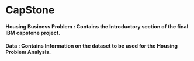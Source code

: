 # CapStone

#### Housing Business Problem : Contains the Introductory section of the final IBM capstone project.
#### Data : Contains Information on the dataset to be used for the Housing Problem Analysis.
